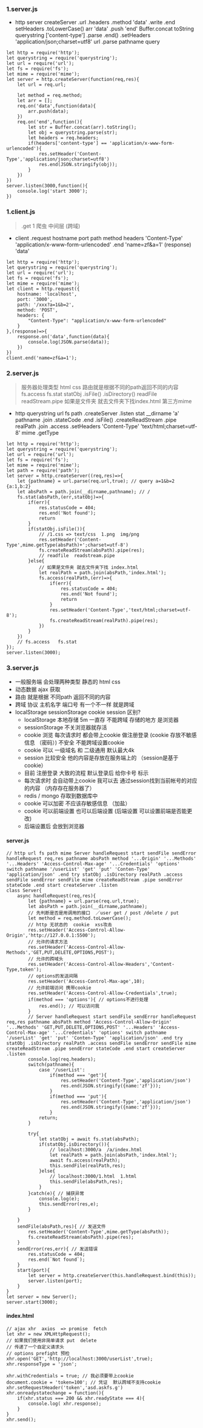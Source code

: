 ### 1.server.js
- http server createServer .url .headers .method 'data' .write .end setHeaders .toLowerCase() arr 'data' .push 'end' Buffer.concat toString querystring ['content-type'] .parse .end() .setHeaders 'application/json;charset=utf8' url .parse pathname query 

```
let http = require('http');
let querystring = require('querystring');
let url = require('url');
let fs = require('fs');
let mime = require('mime');
let server = http.createServer(function(req,res){
    let url = req.url;
    
    let method = req.method;
    let arr = [];
    req.on('data',function(data){
        arr.push(data);
    })
    req.on('end',function(){
        let str = Buffer.concat(arr).toString();
        let obj = querystring.parse(str);
        let headers = req.headers;
        if(headers['content-type'] == 'application/x-www-form-urlencoded'){
            res.setHeader('Content-Type','application/json;charset=utf8')
            res.end(JSON.stringify(obj));
        }
    })
})
server.listen(3000,function(){
    console.log('start 3000');
})
```

### 1.client.js
> .get 1 爬虫 中间层 (跨域)
- client .request hostname port path method headers 'Content-Type' 'application/x-www-form-urlencoded' .end 'name=zf&a=1' (response) 'data' 
```
let http = require('http');
let querystring = require('querystring');
let url = require('url');
let fs = require('fs');
let mime = require('mime');
let client = http.request({
    hostname: 'localhost',
    port: '3000',
    path: '/xxx?a=1&b=2',
    method: 'POST',
    headers: {
        "Content-Type": "application/x-www-form-urlencoded" 
    }
},(response)=>{
    response.on('data',function(data){
        console.log(JSON.parse(data));
    })
})
client.end('name=zf&a=1');
```

### 2.server.js
> 服务器处理类型 html css 
> 路由就是根据不同的path返回不同的内容
> fs.access fs.stat
> statObj .isFile() .isDirectory()
> readFile readStream.pipe
> 如果是文件夹 就去文件夹下找index.html
> 第三方mime
- http querystring url fs path .createServer .listen stat __dirname 'a' pathname .join .stateCode .end .isFile() .createReadStream .pipe  realPath .join .access .setHeaders 'Content-Type' 'text/html;charset=utf-8' mime .getType 

```
let http = require('http');
let querystring = require('querystring');
let url = require('url');
let fs = require('fs');
let mime = require('mime');
let path = require('path');
let server = http.createServer((req,res)=>{
    let {pathname} = url.parse(req.url,true); // query a=1&b=2 {a:1,b:2}
    let absPath = path.join(__dirname,pathname); // /
    fs.stat(absPath,(err,statObj)=>{
        if(err){
            res.statusCode = 404;
            res.end('Not found');
            return
        }
        if(statObj.isFile()){
            // /1.css => text/css  1.png  img/png
            res.setHeader('Content-Type',mime.getType(absPath)+';charset=utf-8')
            fs.createReadStream(absPath).pipe(res);
            // readfile  readstream.pipe
        }else{
            // 如果是文件夹 就去文件夹下找 index.html
            let realPath = path.join(absPath,'index.html');
            fs.access(realPath,(err)=>{
                if(err){
                    res.statusCode = 404;
                    res.end('Not found');
                    return
                }
                res.setHeader('Content-Type','text/html;charset=utf-8');
                fs.createReadStream(realPath).pipe(res);
            })
        }
    })
    // fs.access   fs.stat
});
server.listen(3000);
```
### 3.server.js
- 一般服务端 会处理两种类型 静态的 html css 
- 动态数据 ajax 获取
- 路由 就是根据 不同path 返回不同的内容
- 跨域 协议 主机名字  端口号 有一个不一样 就是跨域
- localStorage sessionStorage cookie session 区别?
  - localStorage 本地存储 5m  一直存 不能跨域 存储的地方 是浏览器
  - sessionStorage 不关浏览器就存活 
  - cookie 浏览 每次请求时 都会带上cookie 做注册登录 (cookie 存放不敏感信息 （密码）) 不安全 不能跨域设置cookie
  - cookie 可以 一级域名 和 二级通用  默认最大4k
  - session 比较安全 他的内容是存放在服务端上的  （session是基于cookie）
  - 目前 注册登录 大致的流程 默认登录后  给你卡号 标示
  - 每次请求时 会自动带上cookie 我可以去 通过session找到当前帐号的对应的内容 （内存存在服务器了）
  - redis / mongo 存取到数据库中 
  - cookie 可以加密 不应该存敏感信息 （加盐）
  - cookie 可以前端设置 也可以后端设置 (后端设置 可以设置前端是否能更改)
  - 后端设置后 会放到浏览器
#### server.js
```
// http url fs path mime Server handleRequest start sendFile sendError handleRequest req,res pathname absPath method '...Origin' '...Methods' '...Headers' 'Access-Control-Max-age' '...Credentials' 'options' switch pathname '/userList' 'get' 'put' 'Conten-Type' 'application/json' .end try statObj .isDirectory realPath .access sendFile sendError sendFile mime createReadStream .pipe sendError stateCode .end start createServer .listen
class Server{
    async handleRequest(req,res){
        let {pathname} = url.parse(req.url,true); 
        let absPath = path.join(__dirname,pathname); 
        // 先判断是否是用调用的接口  ／user get / post /delete / put
        let method = req.method.toLowerCase();
        // http 无状态的  cookie  xss攻击
        res.setHeader('Access-Control-Allow-Origin','http://127.0.0.1:5500');
        // 允许的请求方法
        res.setHeader('Access-Control-Allow-Methods','GET,PUT,DELETE,OPTIONS,POST');
        // 允许的跨域头
        res.setHeader('Access-Control-Allow-Headers','Content-Type,token');
        // options的发送间隔
        res.setHeader('Access-Control-Max-age',10);
        // 允许前端访问 携带cookie
        res.setHeader('Access-Control-Allow-Credentials',true);
        if(method === 'options'){ // options不进行处理
            res.end(); // 可以访问我
        }
        // Server handleRequest start sendFile sendError handleRequest req,res pathname absPath method 'Access-Control-Allow-Origin' '...Methods' 'GET,PUT,DELETE,OPTIONS,POST' '...Headers' 'Access-Control-Max-age' '...Credentials' 'options' switch pathname '/userList' 'get' 'put' 'Conten-Type' 'application/json' .end try statObj .isDirectory realPath .access sendFile sendError sendFile mime createReadStream .pipe sendError stateCode .end start createServer .listen
        console.log(req.headers);
        switch(pathname){
            case '/userList':   
                if(method === 'get'){
                    res.setHeader('Content-Type','application/json')
                    res.end(JSON.stringify({name:'zf'}));
                }
                if(method === 'put'){
                    res.setHeader('Content-Type','application/json')
                    res.end(JSON.stringify({name:'zf'}));
                }
            return;
        }

        try{
            let statObj = await fs.stat(absPath);
            if(statObj.isDirectory()){
                // localhost:3000/a  /a/index.html
                let realPath = path.join(absPath,'index.html');
                await fs.access(realPath);
                this.sendFile(realPath,res);
            }else{
                // localhost:3000/1.html  1.html
                this.sendFile(absPath,res);
            }
        }catch(e){ // 捕获异常
            console.log(e);
            this.sendError(res,e);
        }
       
    }
    sendFile(absPath,res){ // 发送文件
        res.setHeader('Content-Type',mime.getType(absPath));
        fs.createReadStream(absPath).pipe(res);
    }
    sendError(res,err){ // 发送错误
        res.statusCode = 404;
        res.end(`Not found`);
    }
    start(port){
        let server = http.createServer(this.handleRequest.bind(this));
        server.listen(port);
    }
}
let server = new Server();
server.start(3000);

```
#### index.html
```
// ajax xhr  axios  => promise  fetch
let xhr = new XMLHttpRequest();
// 如果我们使用非简单请求 put  delete 
// 传递了一个自定义请求头
// options prefight 预检
xhr.open('GET','http://localhost:3000/userList',true);
xhr.responseType = 'json';

xhr.withCredentials = true; // 我必须要带上cookie
document.cookie = 'token=100'; // 凭证  默认跨域不支持cookie
xhr.setRequestHeader('token','asd.askfs.g')
xhr.onreadystatechange = function(){
    if(xhr.status === 200 && xhr.readyState === 4){
        console.log( xhr.response);
    }
}
xhr.send();
```

